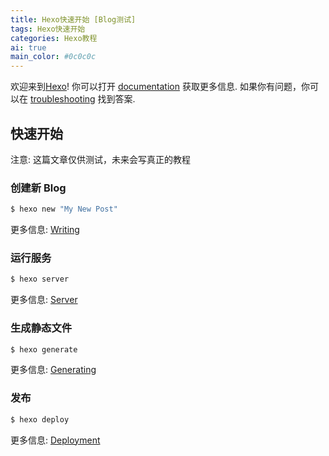 ```yaml
---
title: Hexo快速开始 [Blog测试]
tags: Hexo快速开始
categories: Hexo教程
ai: true
main_color: #0c0c0c
---
```

欢迎来到[Hexo](https://hexo.io/)!  你可以打开 [documentation](https://hexo.io/docs/) 获取更多信息. 如果你有问题，你可以在 [troubleshooting](https://hexo.io/docs/troubleshooting.html) 找到答案.

## 快速开始

注意: 这篇文章仅供测试，未来会写真正的教程

### 创建新 Blog

``` bash
$ hexo new "My New Post"
```

更多信息: [Writing](https://hexo.io/docs/writing.html)

### 运行服务

``` bash
$ hexo server
```

更多信息: [Server](https://hexo.io/docs/server.html)

### 生成静态文件

``` bash
$ hexo generate
```

更多信息: [Generating](https://hexo.io/docs/generating.html)

### 发布

``` bash
$ hexo deploy
```

更多信息: [Deployment](https://hexo.io/docs/one-command-deployment.html)

